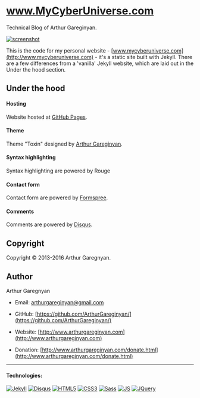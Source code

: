 # www.MyCyberUniverse.com

Technical Blog of Arthur Gareginyan.

[![screenshot](https://github.com/MilenaKiseleva/mycyberuniverse/blob/master/screenshot.png)]()

This is the code for my personal website - [www.mycyberuniverse.com](http://www.mycyberuniverse.com) - it's a static site built with Jekyll. There are a few differences from a 'vanilla' Jekyll website, which are laid out in the Under the hood section.

## Under the hood

#### Hosting

Website hosted at [GitHub Pages](https://pages.github.com).

#### Theme

Theme "Toxin" designed by [Arthur Gareginyan](http://www.arthurgareginyan.com).

#### Syntax highlighting

Syntax highlighting are powered by Rouge

#### Contact form

Contact form are powered by [Formspree](https://formspree.io).

#### Comments

Comments are powered by [Disqus](https://disqus.com/).


## Copyright

Copyright © 2013-2016 Arthur Garegnyan.


## Author

Arthur Garegnyan

* Email: arthurgareginyan@gmail.com

* GitHub: [https://github.com/ArthurGareginyan/](https://github.com/ArthurGareginyan/)

* Website: [http://www.arthurgareginyan.com](http://www.arthurgareginyan.com)

* Donation: [http://www.arthurgareginyan.com/donate.html](http://www.arthurgareginyan.com/donate.html)


---
#### Technologies:

[![Jekyll](https://dl.dropboxusercontent.com/s/dp6m6js1fyc4sqb/jekyll.png)]()
[![Disqus](https://dl.dropboxusercontent.com/s/ovxqphuxjvyl804/Disqus.png)]()
[![HTML5](https://cdn4.iconfinder.com/data/icons/flat-brand-logo-2/512/html5-64.png)]()
[![CSS3](https://cdn4.iconfinder.com/data/icons/flat-brand-logo-2/512/css3-64.png)]()
[![Sass](https://dl.dropboxusercontent.com/s/kgn2na1wruv64ju/Sass.png?dl=0)]()
[![JS](https://dl.dropboxusercontent.com/s/zumy31fjzyj4p6z/JavaScript.png)]()
[![JQuery](https://dl.dropboxusercontent.com/s/dh75pqw99jhga8c/jQurery.png)]()
